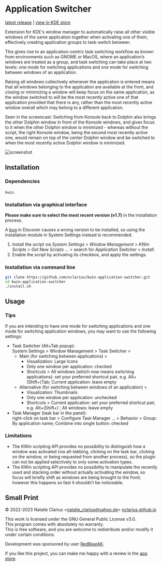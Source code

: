 # Application Switcher

[latest release](https://github.com/nclarius/kwin-application-switcher/releases/latest) | [view in KDE store](https://store.kde.org/p/1805105)

Extension for KDE's window manager to automatically raise all other visible windows of the same application together when activating one of them, effectively creating application groups to task-switch between.

This gives rise to an application-centric task switching workflow as known from environments such as GNOME or MacOS, where an application’s windows are treated as a group, and task switching can take place at two levels: one mode for switching applications and one mode for switching between windows of an application. 

Raising all windows collectively whenever the application is entered means that all windows belonging to the application are available at the front, and closing or minimizing a window will keep focus on the same application, as the window switched to will be the most recently active one of that application provided that there is any, rather than the most recently active window overall which may belong to a different application.

Seen in the screencast: Switching from Konsole back to Dolphin also brings the other Dolphin window in front of the Konsole windows, and gives focus to it when the other Dolphin window is minimized - whereas without the script, the right Konsole window, being the second most recently active one, would remain on top of the center Dolphin window and be switched to when the most recently active Dolphin window is minimized.

![screenshot](.img/screenshot.gif)

## Installation

### Dependencies

`kwin`.

### Installation via graphical interface

**Please make sure to select the most recent version (v1.7)** in the installation process.

A [bug](https://bugs.kde.org/show_bug.cgi?id=453521) in Discover causes a wrong version to be installed, so using the installation module in System Settings instead is recommended.

1. Install the script via *System Settings* > *Window Management* > *KWin Scripts* > *Get New Scripts …* > search for *Application Switcher* > *Install*.
2. Enable the script by activating its checkbox, and apply the settings.

### Installation via command line

```bash
git clone https://github.com/nclarius/kwin-application-switcher.git
cd kwin-application-switcher
./install.sh
```

## Usage

### Tips

If you are intending to have one mode for switching applications and one mode for switching application windows, you may want to use the following settings:
- Task Switcher (Alt+Tab popup):  
  System Settings > Window Management > Task Switcher >  
  - Main (for switching between applications) >
    - Visualization: Large Icons
    - Only one window per application: checked
    - Shortcuts > All windows (which now means switching applications): set your preferred shortcut pair, e.g. Alt+(Shift+)Tab; Current application: leave empty
  - Alternative (for switching between windows of an application) >
    - Visualization: Thumbnails
    - Only one window per application: unchecked
    - Shortcuts > Current application: set your preferred shortcut pair, e.g. Alt+(Shift+)`; All windows: leave empty
- Task Manager (task bar in the panel):  
  right-click on task bar > Configure Task Manager … > Behavior > Group: By application name; Combine into single button: checked

### Limitations

- The KWin scripting API provides no possibility to distinguish how a window was activated (via alt-tabbing, clicking on the task bar, clicking on the window, or being requested from another process), so the plugin can not be applied selectively to only some activation types.
- The KWin scripting API provides no possibility to manipulate the recently used and stacking order without actually activating the window, so focus will briefly shift as windows are being brought to the front; however this happens so fast it shouldn’t be noticeable.

## Small Print

© 2022-2023 Natalie Clarius \<natalie_clarius@yahoo.de\> [nclarius.github.io](https://nclarius.github.io)

This work is licensed under the GNU General Public License v3.0.  
This program comes with absolutely no warranty.  
This is free software, and you are welcome to redistribute and/or modify it under certain conditions.  

Development was sponsored by user [RedBearAK](https://github.com/RedBearAK).

If you like this project, you can make me happy with a review in the [app store](https://store.kde.org/p/1619690).
